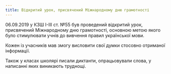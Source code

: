 ```yaml
---
title: Відкритий урок, присвячений Міжнародному дню грамотності
---
```


06.09.2019 у КЗШ І-ІІІ ст. №55 був проведений відкритий урок, присвячений Міжнародному дню грамотності, основною метою якого було стимулювати учнів до вивчення правил української мови.

Кожен із учасників мав змогу висловити свої думки стосовно отриманої інформації.

Також у класах школярі писали диктанти, опрацьовували слова, у написанні яких виникають труднощі.

<slideshow />
